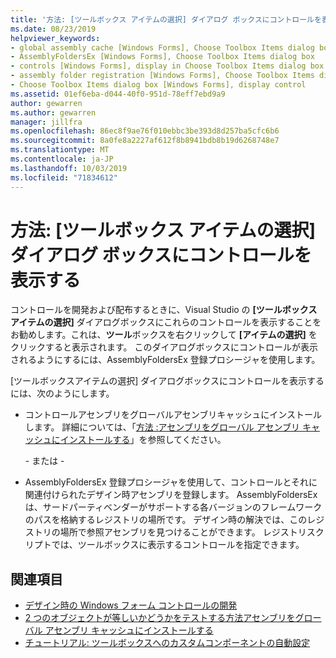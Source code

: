 ```yaml
---
title: '方法: [ツールボックス アイテムの選択] ダイアログ ボックスにコントロールを表示する'
ms.date: 08/23/2019
helpviewer_keywords:
- global assembly cache [Windows Forms], Choose Toolbox Items dialog box
- AssemblyFoldersEx [Windows Forms], Choose Toolbox Items dialog box
- controls [Windows Forms], display in Choose Toolbox Items dialog box
- assembly folder registration [Windows Forms], Choose Toolbox Items dialog box
- Choose Toolbox Items dialog box [Windows Forms], display control
ms.assetid: 01ef6eba-d044-40f0-951d-78eff7ebd9a9
author: gewarren
ms.author: gewarren
manager: jillfra
ms.openlocfilehash: 86ec8f9ae76f010ebbc3be393d8d257ba5cfc6b6
ms.sourcegitcommit: 8a0fe8a2227af612f8b8941bdb8b19d6268748e7
ms.translationtype: MT
ms.contentlocale: ja-JP
ms.lasthandoff: 10/03/2019
ms.locfileid: "71834612"
---
```

# <a name="how-to-display-a-control-in-the-choose-toolbox-items-dialog-box"></a>方法: [ツールボックス アイテムの選択] ダイアログ ボックスにコントロールを表示する

コントロールを開発および配布するときに、Visual Studio の **[ツールボックスアイテムの選択]** ダイアログボックスにこれらのコントロールを表示することをお勧めします。これは、**ツール**ボックスを右クリックして **[アイテムの選択]** をクリックすると表示されます。 このダイアログボックスにコントロールが表示されるようにするには、AssemblyFoldersEx 登録プロシージャを使用します。

[ツールボックスアイテムの選択] ダイアログボックスにコントロールを表示するには、次のようにします。

- コントロールアセンブリをグローバルアセンブリキャッシュにインストールします。 詳細については、「[方法 :アセンブリをグローバル アセンブリ キャッシュにインストールする](../../app-domains/install-assembly-into-gac.md)」を参照してください。

  \- または -

- AssemblyFoldersEx 登録プロシージャを使用して、コントロールとそれに関連付けられたデザイン時アセンブリを登録します。 AssemblyFoldersEx は、サードパーティベンダーがサポートする各バージョンのフレームワークのパスを格納するレジストリの場所です。 デザイン時の解決では、このレジストリの場所で参照アセンブリを見つけることができます。 レジストリスクリプトでは、ツールボックスに表示するコントロールを指定できます。

## <a name="see-also"></a>関連項目

- [デザイン時の Windows フォーム コントロールの開発](developing-windows-forms-controls-at-design-time.md)
- [2 つのオブジェクトが等しいかどうかをテストする方法アセンブリをグローバル アセンブリ キャッシュにインストールする](../../app-domains/install-assembly-into-gac.md)
- [チュートリアル: ツールボックスへのカスタムコンポーネントの自動設定](walkthrough-automatically-populating-the-toolbox-with-custom-components.md)
